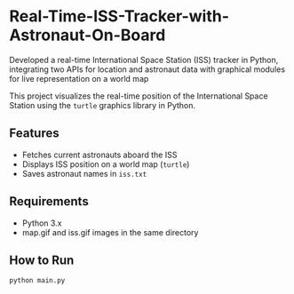 # Real-Time-ISS-Tracker-with-Astronaut-On-Board
Developed a real-time International Space Station (ISS) tracker in Python, integrating two APIs for location and astronaut data with graphical modules for live representation on a world map

This project visualizes the real-time position of the International Space Station using the `turtle` graphics library in Python.

## Features
- Fetches current astronauts aboard the ISS
- Displays ISS position on a world map (`turtle`)
- Saves astronaut names in `iss.txt`

## Requirements
- Python 3.x
- map.gif and iss.gif images in the same directory

## How to Run
```bash
python main.py
